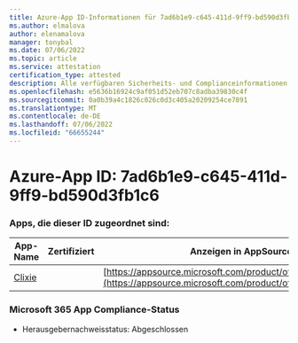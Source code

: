 ```yaml
---
title: Azure-App ID-Informationen für 7ad6b1e9-c645-411d-9ff9-bd590d3fb1c6
ms.author: elmalova
author: elenamalova
manager: tonybal
ms.date: 07/06/2022
ms.topic: article
ms.service: attestation
certification_type: attested
description: Alle verfügbaren Sicherheits- und Complianceinformationen für 7ad6b1e9-c645-411d-9ff9-bd590d3fb1c6.
ms.openlocfilehash: e5636b16924c9af051d52eb707c8adba39830c4f
ms.sourcegitcommit: 0a0b39a4c1826c026c0d3c405a20209254ce7891
ms.translationtype: MT
ms.contentlocale: de-DE
ms.lasthandoff: 07/06/2022
ms.locfileid: "66655244"
---
```

# <a name="azure-app-id-7ad6b1e9-c645-411d-9ff9-bd590d3fb1c6"></a>Azure-App ID: 7ad6b1e9-c645-411d-9ff9-bd590d3fb1c6


### <a name="apps-associated-with-this-id"></a>Apps, die dieser ID zugeordnet sind:
| **App-Name** | **Zertifiziert** | **Anzeigen in AppSource** |
|--------------|---------------|-----------------------|
| [Clixie](../forward/WA200003880.md) |  | [https://appsource.microsoft.com/product/office/WA200003880](https://appsource.microsoft.com/product/office/WA200003880) |

### <a name="microsoft-365-app-compliance-status"></a>Microsoft 365 App Compliance-Status
- Herausgebernachweisstatus: Abgeschlossen
